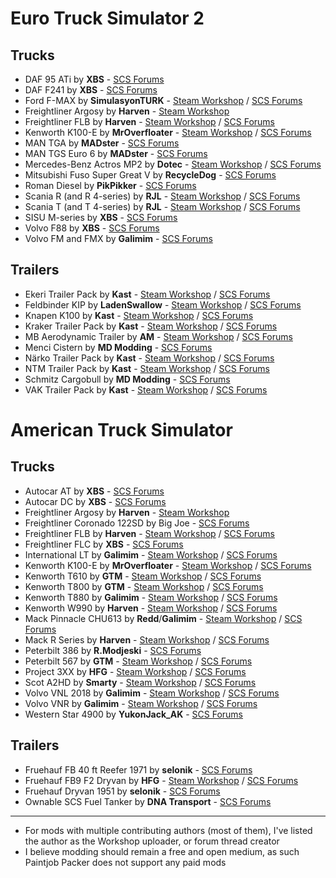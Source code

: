 # Euro Truck Simulator 2

## Trucks

* DAF 95 ATi by **XBS** - [SCS Forums](https://forum.scssoft.com/viewtopic.php?f=35&t=268236)
* DAF F241 by **XBS** - [SCS Forums](https://forum.scssoft.com/viewtopic.php?f=35&t=264917)
* Ford F-MAX by **SimulasyonTURK** - [Steam Workshop](https://steamcommunity.com/sharedfiles/filedetails/?id=1915802227) / [SCS Forums](https://forum.scssoft.com/viewtopic.php?f=35&t=274617)
* Freightliner Argosy by **Harven** - [Steam Workshop](https://steamcommunity.com/sharedfiles/filedetails/?id=2131434074)
* Freightliner FLB by **Harven** - [Steam Workshop](https://steamcommunity.com/sharedfiles/filedetails/?id=867655192) / [SCS Forums](https://forum.scssoft.com/viewtopic.php?t=228835)
* Kenworth K100-E by **MrOverfloater** - [Steam Workshop](https://steamcommunity.com/sharedfiles/filedetails/?id=1814887717) / [SCS Forums](https://forum.scssoft.com/viewtopic.php?f=207&t=274886)
* MAN TGA by **MADster** - [SCS Forums](https://forum.scssoft.com/viewtopic.php?f=35&t=196526)
* MAN TGS Euro 6 by **MADster** - [SCS Forums](https://forum.scssoft.com/viewtopic.php?f=35&t=166544)
* Mercedes-Benz Actros MP2 by **Dotec** - [Steam Workshop](https://steamcommunity.com/sharedfiles/filedetails/?id=2333621047) / [SCS Forums](https://forum.scssoft.com/viewtopic.php?f=35&t=289988)
* Mitsubishi Fuso Super Great V by **RecycleDog** - [SCS Forums](https://forum.scssoft.com/viewtopic.php?f=35&t=246380)
* Roman Diesel by **PikPikker** - [SCS Forums](https://forum.scssoft.com/viewtopic.php?f=35&t=293953)
* Scania R (and R 4-series) by **RJL** - [Steam Workshop](https://steamcommunity.com/sharedfiles/filedetails/?id=1233285693) / [SCS Forums](https://forum.scssoft.com/viewtopic.php?f=35&t=177963)
* Scania T (and T 4-series) by **RJL** - [Steam Workshop](https://steamcommunity.com/sharedfiles/filedetails/?id=1233343065) / [SCS Forums](https://forum.scssoft.com/viewtopic.php?f=35&t=151394)
* SISU M-series by **XBS** - [SCS Forums](https://forum.scssoft.com/viewtopic.php?f=35&t=257924)
* Volvo F88 by **XBS** - [SCS Forums](https://forum.scssoft.com/viewtopic.php?f=35&t=253258)
* Volvo FM and FMX by **Galimim** - [SCS Forums](https://forum.scssoft.com/viewtopic.php?f=35&t=278044)

## Trailers

* Ekeri Trailer Pack by **Kast** - [Steam Workshop](https://steamcommunity.com/sharedfiles/filedetails/?id=1430605250) / [SCS Forums](https://forum.scssoft.com/viewtopic.php?f=36&t=251460)
* Feldbinder KIP by **LadenSwallow** - [Steam Workshop](https://steamcommunity.com/sharedfiles/filedetails/?id=1958469898) / [SCS Forums](https://forum.scssoft.com/viewtopic.php?f=36&t=279245)
* Knapen K100 by **Kast** - [Steam Workshop](https://steamcommunity.com/sharedfiles/filedetails/?id=1709544505) / [SCS Forums](https://forum.scssoft.com/viewtopic.php?f=36&t=270442)
* Kraker Trailer Pack by **Kast** - [Steam Workshop](https://steamcommunity.com/sharedfiles/filedetails/?id=1431285928) / [SCS Forums](https://forum.scssoft.com/viewtopic.php?t=233975)
* MB Aerodynamic Trailer by **AM** - [Steam Workshop](https://steamcommunity.com/sharedfiles/filedetails/?id=2091516269) / [SCS Forums](https://forum.scssoft.com/viewtopic.php?f=36&t=268003)
* Menci Cistern by **MD Modding** - [SCS Forums](https://forum.scssoft.com/viewtopic.php?f=36&t=260010)
* Närko Trailer Pack by **Kast** - [Steam Workshop](https://steamcommunity.com/sharedfiles/filedetails/?id=2100157424) / [SCS Forums](https://forum.scssoft.com/viewtopic.php?f=36&t=285206)
* NTM Trailer Pack by **Kast** - [Steam Workshop](https://steamcommunity.com/sharedfiles/filedetails/?id=1431253303) / [SCS Forums](https://forum.scssoft.com/viewtopic.php?f=36&t=250206)
* Schmitz Cargobull by **MD Modding** - [SCS Forums](https://forum.scssoft.com/viewtopic.php?f=36&t=252193)
* VAK Trailer Pack by **Kast** - [Steam Workshop](https://steamcommunity.com/sharedfiles/filedetails/?id=1443578012) / [SCS Forums](https://forum.scssoft.com/viewtopic.php?f=36&t=256559)

# American Truck Simulator

## Trucks

* Autocar AT by **XBS** - [SCS Forums](https://forum.scssoft.com/viewtopic.php?f=207&t=275163)
* Autocar DC by **XBS** - [SCS Forums](https://forum.scssoft.com/viewtopic.php?f=207&t=275163)
* Freightliner Argosy by **Harven** - [Steam Workshop](https://steamcommunity.com/sharedfiles/filedetails/?id=2113006265)
* Freightliner Coronado 122SD by Big Joe - [SCS Forums](https://forum.scssoft.com/viewtopic.php?f=207&t=285445)
* Freightliner FLB by **Harven** - [Steam Workshop](https://steamcommunity.com/sharedfiles/filedetails/?id=867643690) / [SCS Forums](https://forum.scssoft.com/viewtopic.php?t=228835)
* Freightliner FLC by **XBS** - [SCS Forums](https://forum.scssoft.com/viewtopic.php?f=207&t=282638)
* International LT by **Galimim** - [Steam Workshop](https://steamcommunity.com/sharedfiles/filedetails/?id=1832865824) / [SCS Forums](https://forum.scssoft.com/viewtopic.php?f=207&t=272906)
* Kenworth K100-E by **MrOverfloater** - [Steam Workshop](https://steamcommunity.com/sharedfiles/filedetails/?id=1815959194) / [SCS Forums](https://forum.scssoft.com/viewtopic.php?f=207&t=274886)
* Kenworth T610 by **GTM** - [Steam Workshop](https://steamcommunity.com/sharedfiles/filedetails/?id=1305493186) / [SCS Forums](https://forum.scssoft.com/viewtopic.php?t=250790)
* Kenworth T800 by **GTM** - [Steam Workshop](https://steamcommunity.com/sharedfiles/filedetails/?id=1387205658) / [SCS Forums](https://forum.scssoft.com/viewtopic.php?f=207&t=254804)
* Kenworth T880 by **Galimim** - [Steam Workshop](https://steamcommunity.com/sharedfiles/filedetails/?id=1896118879) / [SCS Forums](https://forum.scssoft.com/viewtopic.php?f=207&t=261407)
* Kenworth W990 by **Harven** - [Steam Workshop](https://steamcommunity.com/sharedfiles/filedetails/?id=1781104022) / [SCS Forums](https://forum.scssoft.com/viewtopic.php?t=274473)
* Mack Pinnacle CHU613 by **Redd**/**Galimim** - [Steam Workshop](https://steamcommunity.com/workshop/filedetails/?id=1943894280) / [SCS Forums](https://forum.scssoft.com/viewtopic.php?f=207&t=265785)
* Mack R Series by **Harven** - [Steam Workshop](https://steamcommunity.com/sharedfiles/filedetails/?id=1463066263) / [SCS Forums](https://forum.scssoft.com/viewtopic.php?f=207&t=256935)
* Peterbilt 386 by **R.Modjeski** - [SCS Forums](https://forum.scssoft.com/viewtopic.php?f=207&t=284614)
* Peterbilt 567 by **GTM** - [Steam Workshop](https://steamcommunity.com/sharedfiles/filedetails/?id=1410475763) / [SCS Forums](https://forum.scssoft.com/viewtopic.php?f=207&t=255232)
* Project 3XX by **HFG** - [Steam Workshop](https://steamcommunity.com/sharedfiles/filedetails/?id=1835092596) / [SCS Forums](https://forum.scssoft.com/viewtopic.php?t=256189)
* Scot A2HD by **Smarty** - [Steam Workshop](https://steamcommunity.com/sharedfiles/filedetails/?id=661658019) / [SCS Forums](https://forum.scssoft.com/viewtopic.php?f=207&t=201612)
* Volvo VNL 2018 by **Galimim** - [Steam Workshop](https://steamcommunity.com/sharedfiles/filedetails/?id=1832939055) / [SCS Forums](https://forum.scssoft.com/viewtopic.php?f=207&t=256560)
* Volvo VNR by **Galimim** - [Steam Workshop](https://steamcommunity.com/sharedfiles/filedetails/?id=1833428947) / [SCS Forums](https://forum.scssoft.com/viewtopic.php?f=207&t=256338)
* Western Star 4900 by **YukonJack_AK** - [SCS Forums](https://forum.scssoft.com/viewtopic.php?f=207&t=282025)

## Trailers

* Fruehauf FB 40 ft Reefer 1971 by **selonik** - [SCS Forums](https://forum.scssoft.com/viewtopic.php?f=208&t=282742)
* Fruehauf FB9 F2 Dryvan by **HFG** - [Steam Workshop](https://steamcommunity.com/sharedfiles/filedetails/?id=2224171226) / [SCS Forums](https://forum.scssoft.com/viewtopic.php?f=208&t=289490)
* Fruehauf Dryvan 1951 by **selonik** - [SCS Forums](https://forum.scssoft.com/viewtopic.php?f=208&t=282617)
* Ownable SCS Fuel Tanker by **DNA Transport** - [SCS Forums](https://forum.scssoft.com/viewtopic.php?f=208&t=288888)

---

* For mods with multiple contributing authors (most of them), I've listed the author as the Workshop uploader, or forum thread creator
* I believe modding should remain a free and open medium, as such Paintjob Packer does not support any paid mods
